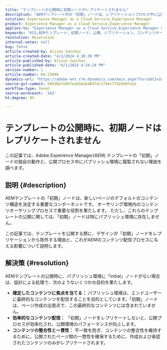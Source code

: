 ```yaml
---
title: "テンプレートの公開時に初期ノードがレプリケートされません"
description: "AEMテンプレート内の「初期」ノードは、レプリケーションプロセス中に公開から除外されます。"
solution: Experience Manager as a Cloud Service,Experience Manager
product: Experience Manager as a Cloud Service,Experience Manager
applies-to: "Experience Manager as a Cloud Service,Experience Manager Sites,Experience Manager 6.5"
keywords: "KCS,AEMテンプレート，初期ノード，公開，レプリケーション，コンテンツオーサリング，パブリッシュ環境，ページ作成"
resolution: Resolution
internal-notes: null
bug: false
article-created-by: Alison Sanchez
article-created-date: "4/1/2024 4:20:30 PM"
article-published-by: Alison Sanchez
article-published-date: "4/1/2024 4:24:24 PM"
version-number: 1
article-number: KA-23996
dynamics-url: "https://adobe-ent.crm.dynamics.com/main.aspx?forceUCI=1&pagetype=entityrecord&etn=knowledgearticle&id=deeab5bc-43f0-ee11-904c-6045bd0065f9"
source-git-commit: b85d0afe0bfeeb56ab48474c1f4bc77d29e0fa2e
workflow-type: tm+mt
source-wordcount: '262'
ht-degree: 0%

---
```


# テンプレートの公開時に、初期ノードはレプリケートされません


この記事では、Adobe Experience Manager(AEM) テンプレートの「初期」ノードの独自の動作と、公開プロセス中にパブリッシュ環境に複製されない理由を調べます。

## 説明 {#description}


AEMテンプレートの「初期」ノードは、新しいページのデフォルトのコンテンツ構造を決定する重要なコンポーネントです。 オーサリング環境内のコンテンツオーサリングプロセスで重要な役割を果たします。 ただし、これらのテンプレートの公開に関しては、「初期」ノードは特にパブリッシュ環境に存在しません。

この記事では、テンプレートを公開する際に、デザインが「初期」ノードをレプリケーションから除外する理由と、これがAEMのコンテンツ配信プロセスに与える影響について説明します。


## 解決策 {#resolution}


AEMテンプレートの公開時に、パブリッシュ環境に「initial」ノードがない場合は、設計による処理で、次のようないくつかの目的を果たします。

- <b>確定したコンテンツに焦点を当てる：</b> パブリッシュ環境は、エンドユーザーに最終的なコンテンツを配信することを目的としています。「初期」ノードは、ページ作成の出発点で、この最終的なコンテンツには含まれていません。
- <b>効率的なコンテンツ配信：</b> 「初期」ノードをレプリケートしないと、公開プロセスが効率化され、公開環境のパフォーマンスが向上します。
- <b>コンテンツの整合性と一貫性：</b> 不一致を防ぎ、コンテンツの整合性を維持するために、公開されたページ間の一貫性を確保するために、作成および承認されたコンテンツのみがレプリケートされます。

